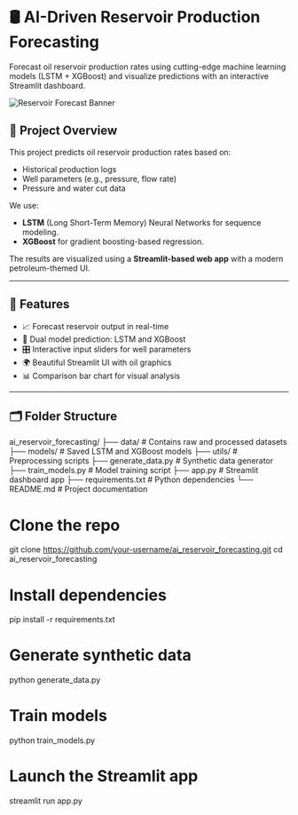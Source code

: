 # 🛢️ AI-Driven Reservoir Production Forecasting

Forecast oil reservoir production rates using cutting-edge machine learning models (LSTM + XGBoost) and visualize predictions with an interactive Streamlit dashboard.

![Reservoir Forecast Banner](https://i.ibb.co/k2QQV5C/oil-well-graphic.png)

## 📌 Project Overview

This project predicts oil reservoir production rates based on:

- Historical production logs
- Well parameters (e.g., pressure, flow rate)
- Pressure and water cut data

We use:
- **LSTM** (Long Short-Term Memory) Neural Networks for sequence modeling.
- **XGBoost** for gradient boosting-based regression.

The results are visualized using a **Streamlit-based web app** with a modern petroleum-themed UI.

---

## 🚀 Features

- 📈 Forecast reservoir output in real-time
- 🧠 Dual model prediction: LSTM and XGBoost
- 🎛️ Interactive input sliders for well parameters
- 🌍 Beautiful Streamlit UI with oil graphics
- 📊 Comparison bar chart for visual analysis

---

## 🗂️ Folder Structure

ai_reservoir_forecasting/ ├── data/ # Contains raw and processed datasets ├── models/ # Saved LSTM and XGBoost models ├── utils/ # Preprocessing scripts ├── generate_data.py # Synthetic data generator ├── train_models.py # Model training script ├── app.py # Streamlit dashboard app ├── requirements.txt # Python dependencies └── README.md # Project documentation

# Clone the repo
git clone https://github.com/your-username/ai_reservoir_forecasting.git
cd ai_reservoir_forecasting

# Install dependencies
pip install -r requirements.txt

# Generate synthetic data
python generate_data.py

# Train models
python train_models.py

# Launch the Streamlit app
streamlit run app.py
